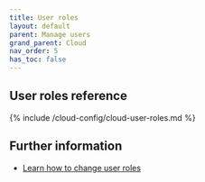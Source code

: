 ```yaml
---
title: User roles
layout: default
parent: Manage users
grand_parent: Cloud
nav_order: 5
has_toc: false
---
```


## User roles reference

{% include /cloud-config/cloud-user-roles.md %}

## Further information

* [Learn how to change user roles](/cloud/cloud-configuration/cloud-user-edit-role)
